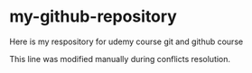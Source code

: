 # my-github-repository

Here is my respository for udemy course git and github course

This line was modified manually during conflicts resolution.
